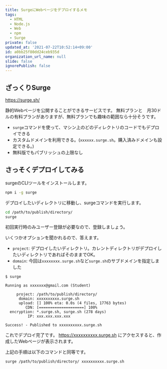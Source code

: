 ```yaml
---
title: SurgeにWebページをデプロイするメモ
tags:
  - HTML
  - Node.js
  - Web
  - npm
  - Surge
private: false
updated_at: '2021-07-22T10:52:14+09:00'
id: a0bb25f80dd24ceb935d
organization_url_name: null
slide: false
ignorePublish: false
---
```

## ざっくりSurge

https://surge.sh/

静的Webページを公開することができるサービスです。
無料プランと　月30ドルの有料プランがありますが、無料プランでも趣味の範囲なら十分そうです。

- `surge`コマンドを使って、マシン上のどのディレクトリのコードでもデプロイできる
- カスタムドメインを利用できる。(`xxxxxx.surge.sh`。購入済みドメインも設定できる。)
- 無料版でもパブリッシュの上限なし

## さっそくデプロイしてみる

surgeのCLIツールをインストールします。

```bash
npm i -g surge
```

デプロイしたいディレクトリに移動し、surgeコマンドを実行します。

```bash
cd /path/to/publish/directory/
surge
```

初回実行時のみユーザー登録が必要なので、登録しましょう。

いくつかオプションを聞かれるので、答えます。
- `project`: デプロイしたいディレクトリ。カレントディレクトリがデプロイしたいディレクトリであればそのままでOK。
- `domain`: 今回は`xxxxxxxx.surge.sh`など`surge.sh`のサブドメインを指定しました

```
$ surge

Running as xxxxxxx@gmail.com (Student)

     project: /path/to/publish/directory/
      domain: xxxxxxxxxx.surge.sh
      upload: [] 100% eta: 0.0s (4 files, 17763 bytes)
         CDN: [====================] 100%
  encryption: *.surge.sh, surge.sh (278 days)
          IP: xxx.xxx.xxx.xxx

Success! - Published to xxxxxxxxxx.surge.sh
```

これでデプロイ完了です。
https://xxxxxxxxxx.surge.sh にアクセスすると、作成したWebページが表示されます。

上記の手順は以下のコマンドと同等です。

```bash
surge /path/to/publish/directory/ xxxxxxxxxx.surge.sh
```
